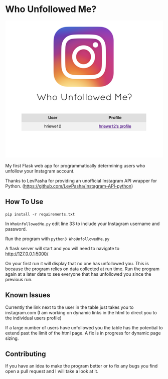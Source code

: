 # Who Unfollowed Me?
![](static/img/sample.png "Home Screen of program")

My first Flask web app for programmatically determining users who unfollow your Instagram account.

Thanks to LevPasha for providing an unofficial Instagram API wrapper for Python. (https://github.com/LevPasha/Instagram-API-python)

## How To Use

` pip install -r requirements.txt `

In `WhoUnfollowedMe.py` edit line 33 to include your Instagram username and password.

Run the program with `python3 WhoUnfollowedMe.py`

A flask server will start and you will need to navigate to http://127.0.0.1:5000/

On your first run it will display that no one has unfollowed you. This is because the program relies on data collected at run time. Run the program again at a later date to see everyone that has unfollowed you since the previous run.

## Known Issues

Currently the link next to the user in the table just takes you to instagram.com (I am working on dynamic links in the html to direct you to the individual users profile)

If a large number of users have unfollowed you the table has the potential to extend past the limit of the html page. A fix is in progress for dynamic page sizing.

## Contributing 

If you have an idea to make the program better or to fix any bugs you find open a pull request and I will take a look at it.
